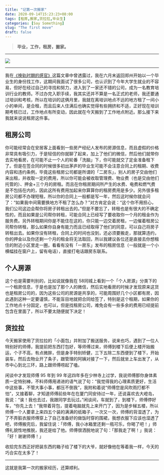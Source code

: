 ```yaml
---
title: "记第一次搬家"
date: 2020-09-14T15:23:23+08:00
tags: [租房,搬家,货拉拉,毕业生]
categories: [Say Something]
slug: "The first move"
draft: false
---
```


> **毕业，工作，租房，搬家。**

---

![](https://dawnblog-1300625500.cos.ap-guangzhou.myqcloud.com/images/20200914153122.jpg)

---

我在[《换轨时期的感官》](https://dawner.top/posts/the-period-of-changing-orbit/)这篇文章中曾透露过，我在六月末返回郑州开始以一个毕业生的身份找工作，这期间我面试了很多公司，也认识到了今年大学生就业的不容易，但好在经过自己的寻找和努力，进入到了一家还不错的公司，成为一名教育培训行业的教师。不过办完入职手续，我其实还并不算是一名正式的老师，我还要通过培训和考核，所以在培训的这俩月里，我就在离培训地点不远的地方租了一间小小的单间，是合租，而且后来人住满后也确实觉得有些拥挤和不适，正好现在培训期考核已过，工作地点有所变动，因此就在今天搬到了工作地点附近。那么接下来我就来说说租房这件事。

## 租房公司

你可能经常会在安居客上面看到一些房产经纪人发布的房源信息，而且虚假的价格非常具有吸引力，于是轻信的你就聊了起来，加上了他们的微信，然后他们就带你去实地看房，在可能不止一个人的轮番「洗脑」下，你可能就交了定金准备租下了。但是在签合同的时候很多初出茅庐的毕业生可能不会注意合同上的租期、收费内容和违约条例，毕竟这些租房公司都是所谓的「二房东」，别人的房子交由他们来出租，并收取一定的费用，所以你可能会被收取管理费、物业费（也是交由他们托管的）、押金+三个月的房租。而且在你租房期间所产生的水费、电费和燃气费是不包括在内的，因此这所有费用加起来你算算你的租房费用是多少。另外很多租房公司都不办理短租，所以你的合同上一般都是写一年，然后这时候你就会问了：“如果我中间需要换地方不租了怎么办？”对方肯定会说：“这个你不用担心，我们公司这边会帮你将房子转租出去的。”但是不要忘了，转租也是有很大的不确定性的，而且如果是公司帮你转租，可能合同上已经写了要收取你一个月的租金作为服务费。另外转租期间你是不能住在这的，你只能一边交着房租，一边催着租房公司帮你转租，那么如果你自身有能力而且已经取得了他们的同意，可以自己将房子转租出去。如果你没有转租，合同上的时间也没到，还必须要搬走，那就算违约，你的押金以及你还剩一个月的租金将无法取回，所以我建议各位还是直接去你想租住的附近小区里走一圈，看看有没有「一房东」发布的租房信息（一般就是一个小横幅挂在窗户上，留有电话），直接打电话跟房东联系。

## 个人房源

这个也是需要判别的，比如说就像我在 58同城上看到一个「个人房源」分类下的一个租房信息，于是也是加了那个人的微信，然后实地看房的时候才发现原来这货也是租房公司的，因为这些公司的房源是共享的，可能周围好几个小区都有房，因此遇到这种一定要谨慎，不能盲目地就把合同给签了，特别是这个租期，如果你的工作地点十分固定，也可以，但是找租房公司，难免会有一些多余的费用已经提前包含在里面了，所以不要太随便就下决定！

## 货拉拉

今天搬家使用了货拉拉的「小面包」并附加了搬送服务，说来也巧，遇到了一位人特别好的师傅，我提前把东西打包好，等师傅过来，师傅到楼下后便上楼开始搬运，个子不高，有点微胖，但是身手特别矫健，三下五除二东西便到了楼下，开始装车，然后去物业开了条子，跟管理的阿姨对接了一下，然后就坐上车出发了，从市中心到北三环，路上跟师傅唠起了嗑。

闲谈中才发现师傅 95 年到 99 年这四年多在少林寺上过学，我说师傅那你身体素质一定特别棒，不料师傅用递进的语气说了句：“我觉得我的心理素质更好，生活中这些事，不管大事小事，都压不倒我”，我附和着说“师傅您是风吹雨打都不怕”，又接着聊，才知道师傅前些年在在厦门同安待过一年，还说喜欢去大嶝岛，我说：“诶！我也去过，我跟同学去玩过。”闲谈间，车就到了，到楼下，师傅停好车，“你先上去！”我带着背包，提着电脑就先上来开门了，因为是步梯五楼，所以师傅一个人要拿上来四五个装的满满的纸箱子，一次又一次，师傅的背湿透了，为了不弄脏衣服师傅穿上了自己准备好的做饭时穿的围裙，我想衣服下应该也湿透了吧，师傅搬完后，我留住说：「师傅，我小冰箱里还剩一瓶可乐，你喝了吧！」师傅礼貌性地推脱，我还是给了他。师傅很洒脱地说了句：「那我走了啊！」我说：「好！谢谢师傅！」

收拾完东西正好把装东西的箱子给了楼下的大爷，就好像他在等着我一样，今天的巧合实在太多了！

---

这就是我第一次的搬家经历，还算顺利。



